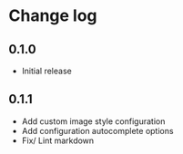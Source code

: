 # Change log

## 0.1.0

- Initial release

## 0.1.1

- Add custom image style configuration
- Add configuration autocomplete options
- Fix/ Lint markdown
